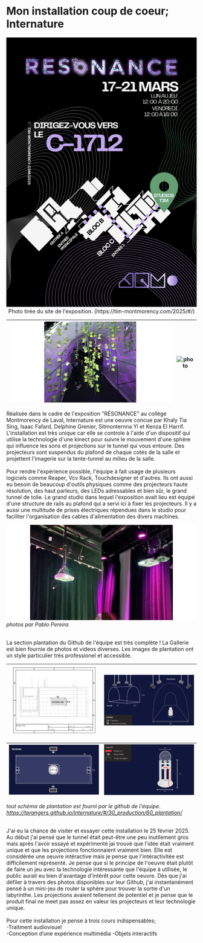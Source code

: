 <h1>Mon installation coup de coeur; Internature</h1>

<p align="center">
  <img src="img/carte_resonance.png" width="600px"> <br>
  Photo tirée du site de l'exposition. (https://tim-montmorency.com/2025/#/)
</p>

![photo](./img/internature_projections.png) | ![photo](img/internature_équipe.png)
:-------------------------:|:-------------------------:

 Réalisée dans le cadre de l'exposition "RÉSONANCE" au collège Montmorency de Laval, Internature est une oeuvre concue par Khaly Tia Sing, Isaac Fafard, Delphine Grenier, Sitmonternna Yi et Kenza El Harrif. L'installation est très unique car elle se controle à l'aide d'un dispositif qui utilise la technologie d'une kinect pour suivre le mouvement d'une sphère qui influence les sons et projections sur le tunnel qui vous entoure. Des projecteurs sont suspendus du plafond de chaque cotés de la salle et projettent l'imagerie sur la tente-tunnel au milieu de la salle.
<br/><br/>
Pour rendre l'expérience possible, l'équipe à fait usage de plusieurs logiciels comme Reaper, Vcv Rack, Touchdesigner et d'autres. Ils ont aussi eu besoin de beaucoup d'outils physiques comme des projecteurs haute résolution, des haut parleurs, des LEDs adressables et bien sûr, le grand tunnel de toile. Le grand studio dans lequel l'exposition avait lieu est équipé d'une structure de rails au plafond qui a servi ici à fixer les projecteurs. Il y a aussi une multitude de prises électriques répendues dans le studio pour faciliter l'organisation des cables d'alimentation des divers machines.

![photo](img/internature_projecteurs.png)
*photos par Pablo Pereira*
<br/><br/>

La section plantation du Github de l'équipe est très complète ! La Gallerie est bien fournie de photos et videos diverses. Les images de plantation ont un style particulier très professionel et accessible. 

![photo](img/internature_plantation01.jpg) | ![photo](img/internature_plantation_serre_3d.jpg) | 
:-------------------------:|:-------------------------:

![photo](img/internature_plantation_serre_haut.jpg) | ![photo](img/internature_plantation_sphere.jpg) | 
:-------------------------:|:-------------------------:

*tout schéma de plantation est fourni par le github de l'équipe. https://tprangers.github.io/internature/#/30_production/60_plantation/*

<br/>
J'ai eu la chance de visiter et essayer cette installation le 25 février 2025. Au début j'ai pensé que le tunnel était peut-être une peu inutilement gros mais après l'avoir essayé et expérimenté jai trouvé que l'idée était vraiment unique et que les projections fonctionnaient vraiment bien. Elle est considérée une oeuvre intéractive mais je pense que l'intéractivitée est difficilement représenté. Je pense que si le principe de l'oeuvre était plutôt de faire un jeu avec la technologie intéressante que l'équipe à utilisée, le public aurait eu bien d'avantage d'intérêt pour cette oeuvre. Dès que j'ai défiler à travers des photos disponibles sur leur Github, j'ai instantanément pensé à un mini-jeu de rouler la sphère pour trouver la sortie d'un labyrinthe. Les projections avaient tellement de potentiel et je pense que le produit final ne meet pas assez en valeur les projecteurs et leur technologie unique.
<br/><br/>
Pour cette installation je pense à trois cours indispensables;<br/>
-Traitment audiovisuel<br/>
-Conception d’une expérience multimédia
-Objets interactifs


